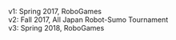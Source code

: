 v1: Spring 2017, RoboGames <br />
v2: Fall 2017, All Japan Robot-Sumo Tournament <br />
v3: Spring 2018, RoboGames <br />
